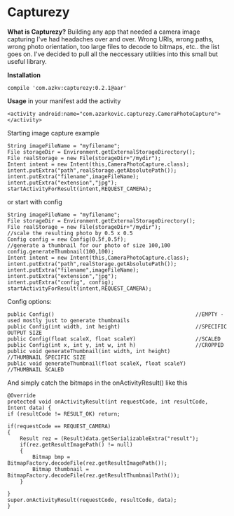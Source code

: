 # Capturezy

<b>What is Capturezy?</b>
Building any app that needed a camera image capturing I've had headaches over and over. Wrong URIs, wrong paths, wrong photo orientation, too large files to decode to bitmaps, etc.. the list goes on.
I've decided to pull all the neccessary utilities into this small but useful library.

<b>Installation</b>
```
compile 'com.azkv:capturezy:0.2.1@aar'
```

<b>Usage</b>
in your manifest add the activity
``` 
<activity android:name="com.azarkovic.capturezy.CameraPhotoCapture"></activity>
```

Starting image capture example
```
String imageFileName = "myfilename";
File storageDir = Environment.getExternalStorageDirectory();
File realStorage = new File(storageDir+"/mydir");
Intent intent = new Intent(this,CameraPhotoCapture.class);
intent.putExtra("path",realStorage.getAbsolutePath());
intent.putExtra("filename",imageFileName);
intent.putExtra("extension","jpg");
startActivityForResult(intent,REQUEST_CAMERA);
```
or start with config
```
String imageFileName = "myfilename";
File storageDir = Environment.getExternalStorageDirectory();
File realStorage = new File(storageDir+"/mydir");
//scale the resulting photo by 0.5 x 0.5
Config config = new Config(0.5f,0.5f);
//generate a thumbnail for our photo of size 100,100
config.generateThumbnail(100,100);
Intent intent = new Intent(this,CameraPhotoCapture.class);
intent.putExtra("path",realStorage.getAbsolutePath());
intent.putExtra("filename",imageFileName);
intent.putExtra("extension","jpg");
intent.putExtra("config", config);
startActivityForResult(intent,REQUEST_CAMERA);
```
Config options:
```
public Config()                                             //EMPTY - used mostly just to generate thumbnails
public Config(int width, int height)                        //SPECIFIC OUTPUT SIZE
public Config(float scaleX, float scaleY)                   //SCALED
public Config(int x, int y, int w, int h)                   //CROPPED
public void generateThumbnail(int width, int height)        //THUMBNAIL SPECIFIC SIZE
public void generateThumbnail(float scaleX, float scaleY)   //THUMBNAIL SCALED
```

And simply catch the bitmaps in the onActivityResult() like this
```
@Override
protected void onActivityResult(int requestCode, int resultCode, Intent data) {
if (resultCode != RESULT_OK) return;

if(requestCode == REQUEST_CAMERA)
{
    Result rez = (Result)data.getSerializableExtra("result");
    if(rez.getResultImagePath() != null)
    {
        Bitmap bmp = BitmapFactory.decodeFile(rez.getResultImagePath());
        Bitmap thumbnail = BitmapFactory.decodeFile(rez.getResultThumbnailPath());
    }

}
super.onActivityResult(requestCode, resultCode, data);
}
```




